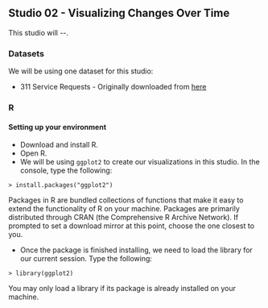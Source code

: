 ## Studio 02 - Visualizing Changes Over Time

This studio will --.

### Datasets

We will be using one dataset for this studio:

* 311 Service Requests - Originally downloaded from [here](https://data.cityofnewyork.us/Social-Services/311-Service-Requests-from-2010-to-Present/erm2-nwe9/data)

### R
#### Setting up your environment

* Download and install R.
* Open R. 
* We will be using `ggplot2` to create our visualizations in this studio. In the console, type the following:

```
> install.packages("ggplot2")
```

Packages in R are bundled collections of functions that make it easy to extend the functionality of R on your machine. Packages are primarily distributed through CRAN (the Comprehensive R Archive Network). If prompted to set a download mirror at this point, choose the one closest to you. 

* Once the package is finished installing, we need to load the library for our current session. Type the following:

```
> library(ggplot2)
```

You may only load a library if its package is already installed on your machine.
